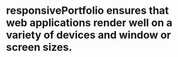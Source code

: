 # responsivePortfolio ensures that web applications render well on a variety of devices and window or screen sizes. 